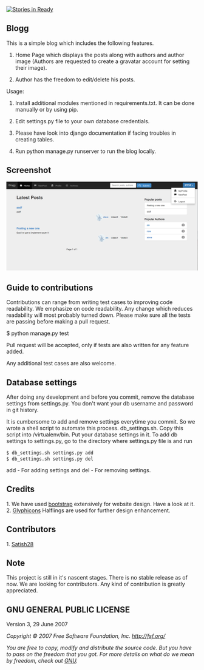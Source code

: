 [![Stories in Ready](https://badge.waffle.io/dineshs91/test_blog.png?label=ready&title=Ready)](https://waffle.io/dineshs91/test_blog)

<h2>Blogg</h2>
This is a simple blog which includes the following features. 

1. Home Page which displays the posts along with authors and author image (Authors are requested to create a gravatar account for setting their image).

2. Author has the freedom to edit/delete his posts. 

Usage: 

1. Install additional modules mentioned in requirements.txt. It can be done manually or by using pip.

2. Edit settings.py file to your own database credentials.

3. Please have look into django documentation if facing troubles in creating tables. 

4. Run python manage.py runserver to run the blog locally. 

<h2>Screenshot</h2>

![Alt text](https://github.com/Dineshs91/test_blog/blob/dev/screenshot.png?raw=true "Sample screenshot")

<h2>Guide to contributions</h2>

Contributions can range from writing test cases to improving code readability.
We emphasize on code readability. Any change which reduces readability will most probably turned down.
Please make sure all the tests are passing before making a pull request.

$ python manage.py test

Pull request will be accepted, only if tests are also written for any feature added.

Any additional test cases are also welcome.

<h2>Database settings</h2>
After doing any development and before you commit, remove the database settings from settings.py.
You don't want your db username and password in git history. 

It is cumbersome to add and remove settings everytime you commit. So we wrote a shell script to automate this process.
db_settings.sh. Copy this script into /virtualenv/bin. Put your database settings in it. 
To add db settings to settings.py, go to the directory where settings.py file is and run

    $ db_settings.sh settings.py add
    $ db_settings.sh settings.py del
 
add - For adding settings and del - For removing settings.

<h2>Credits</h2>
1. We have used <a href="http://getbootstrap.com/">bootstrap</a> extensively for website design. 
Have a look at it.
2. <a href="http://glyphicons.com/">Glyphicons</a> Halflings are used for further design enhancement.
 
<h2>Contributors</h2>
1. <a href="https://github.com/satish28">Satish28</a>
 
<h2>Note</h2>
This project is still in it's nascent stages. There is no stable release as of now. We are looking for
contributors. Any kind of contribution is greatly appreciated.

<h2>GNU GENERAL PUBLIC LICENSE</h2>

Version 3, 29 June 2007

<i>Copyright © 2007 Free Software Foundation, Inc. <http://fsf.org/><i>

You are free to copy, modify and distribute the source code. But you have to pass on the freedom that
you got. For more details on what do we mean by freedom, check out <a href="http://www.gnu.org/philosophy/free-sw.html">GNU</a>.
